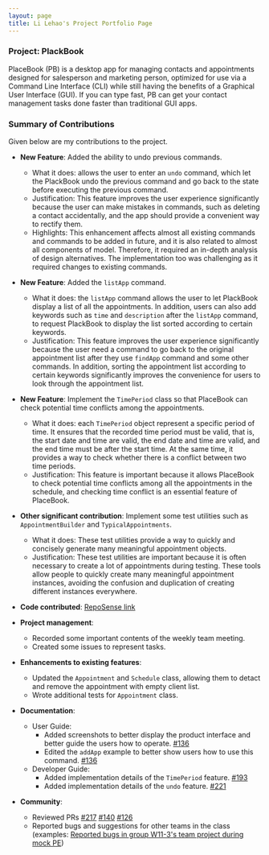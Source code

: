 ```yaml
---
layout: page
title: Li Lehao's Project Portfolio Page
---
```


### Project: PlackBook

PlaceBook (PB) is a desktop app for managing contacts and appointments designed for salesperson and marketing person,
optimized for use via a Command Line Interface (CLI) while still having the benefits of a Graphical User Interface (GUI).
If you can type fast, PB can get your contact management tasks done faster than traditional GUI apps.

### Summary of Contributions

Given below are my contributions to the project.

* **New Feature**: Added the ability to undo previous commands.
  * What it does: allows the user to enter an `undo` command, which let the PlackBook undo the previous command
    and go back to the state before executing the previous command.
  * Justification: This feature improves the user experience significantly because the user 
    can make mistakes in commands, such as deleting a contact accidentally, 
    and the app should provide a convenient way to rectify them. 
  * Highlights: This enhancement affects almost all existing commands and commands to be added in future, 
    and it is also related to almost all components of model.
    Therefore, it required an in-depth analysis of design alternatives. 
    The implementation too was challenging as it required changes to existing commands.

* **New Feature**: Added the `listApp` command.
  * What it does: the `listApp` command allows the user to let PlackBook display a list of all the appointments.
    In addition, users can also add keywords such as `time` and `description` after the `listApp` command,
    to request PlackBook to display the list sorted according to certain keywords.
  * Justification: This feature improves the user experience significantly because the user need a command
    to go back to the original appointment list after they use `findApp` command and some other commands.
    In addition, sorting the appointment list according to certain keywords significantly improves the convenience
    for users to look through the appointment list.

* **New Feature**: Implement the `TimePeriod` class so that PlaceBook can check potential time conflicts among the appointments.
  * What it does: each `TimePeriod` object represent a specific period of time. 
    It ensures that the recorded time period must be valid, that is, 
    the start date and time are valid, 
    the end date and time are valid, 
    and the end time must be after the start time. 
    At the same time, it provides a way to check whether there is a conflict between two time periods.
  * Justification: This feature is important because it allows PlaceBook to check potential time conflicts among all the
    appointments in the schedule, and checking time conflict is an essential feature of PlaceBook.

* **Other significant contribution**: Implement some test utilities such as `AppointmentBuilder` and `TypicalAppointments`.
  * What it does: These test utilities provide a way to quickly and concisely generate many meaningful appointment objects.
  * Justification: These test utilities are important because
    it is often necessary to create a lot of appointments during testing.
    These tools allow people to quickly create many meaningful appointment instances,
    avoiding the confusion and duplication of creating different instances everywhere.

* **Code contributed**: [RepoSense link](https://nus-cs2103-ay2122s1.github.io/tp-dashboard/?search=&sort=groupTitle&sortWithin=title&since=2021-09-17&timeframe=commit&mergegroup=&groupSelect=groupByRepos&breakdown=false)
* **Project management**:
    * Recorded some important contents of the weekly team meeting.
    * Created some issues to represent tasks.

* **Enhancements to existing features**:
    * Updated the `Appointment` and `Schedule` class, allowing them to detact and remove the appointment
      with empty client list.
    * Wrote additional tests for `Appointment` class.

* **Documentation**:
    * User Guide:
        * Added screenshots to better display the product interface and better guide the users how to operate. [#136](https://github.com/AY2122S1-CS2103T-T12-3/tp/pull/136)
        * Edited the `addApp` example to better show users how to use this command. [#136](https://github.com/AY2122S1-CS2103T-T12-3/tp/pull/136)
    * Developer Guide:
        * Added implementation details of the `TimePeriod` feature. [#193](https://github.com/AY2122S1-CS2103T-T12-3/tp/pull/193)
        * Added implementation details of the `undo` feature. [#221](https://github.com/AY2122S1-CS2103T-T12-3/tp/pull/221)

* **Community**:
    * Reviewed PRs 
      [#217](https://github.com/AY2122S1-CS2103T-T12-3/tp/pull/217)
      [#140](https://github.com/AY2122S1-CS2103T-T12-3/tp/pull/140)
      [#126](https://github.com/AY2122S1-CS2103T-T12-3/tp/pull/126)
    * Reported bugs and suggestions for other teams in the class 
      (examples: [Reported bugs in group W11-3's team project during mock PE](https://github.com/Li-Lehao/ped/issues?q=is:issue+is:open))
